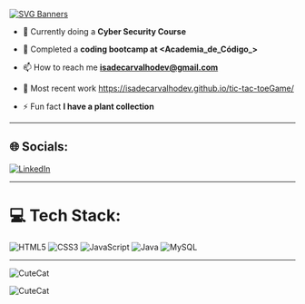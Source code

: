 
[![SVG Banners](https://svg-banners.vercel.app/api?type=glitch&text1=Welcome👋&width=800&height=400)](https://github.com/Akshay090/svg-banners)

- 🤖 Currently doing a **Cyber Security Course**

- 🔭 Completed a **coding bootcamp at <Academia_de_Código_>**

- 📫 How to reach me **isadecarvalhodev@gmail.com**

- 📄 Most recent work  https://isadecarvalhodev.github.io/tic-tac-toeGame/

- ⚡ Fun fact **I have a plant collection**


____

## 🌐 Socials:
[![LinkedIn](https://img.shields.io/badge/LinkedIn-%230077B5.svg?logo=linkedin&logoColor=white)](https://linkedin.com/in/isadecarvalhodev) 
_______

# 💻 Tech Stack:
![HTML5](https://img.shields.io/badge/html5-%23E34F26.svg?style=for-the-badge&logo=html5&logoColor=white) ![CSS3](https://img.shields.io/badge/css3-%231572B6.svg?style=for-the-badge&logo=css3&logoColor=white) ![JavaScript](https://img.shields.io/badge/javascript-%23323330.svg?style=for-the-badge&logo=javascript&logoColor=%23F7DF1E) ![Java](https://img.shields.io/badge/java-%23ED8B00.svg?style=for-the-badge&logo=java&logoColor=white) ![MySQL](https://img.shields.io/badge/mysql-%2300f.svg?style=for-the-badge&logo=mysql&logoColor=white)
______

![CuteCat](https://media.discordapp.net/attachments/1180263130400571465/1197655406898593974/giphy.gif?ex=65bc0e84&is=65a99984&hm=fe3192c9f922ca33ce343c185f74fdd981811b37253d8a853530e05c0879845a&=&width=960&height=540)


![CuteCat](https://media.discordapp.net/attachments/1180263130400571465/1197655578927976468/giphy.gif?ex=65bc0ead&is=65a999ad&hm=43023afca221c974d568667de8f810c31af238a26938342161d4654e98b01a87&=&width=964&height=964)

